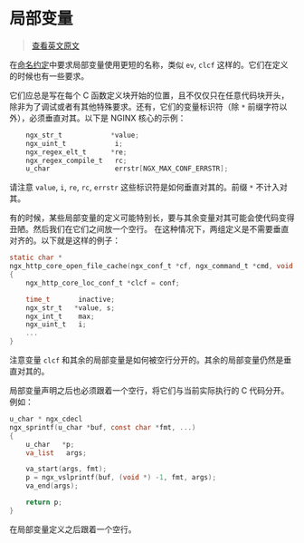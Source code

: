 # 局部变量

> [查看英文原文](https://github.com/openresty/openresty.org/blob/9fa7554feee056304cd788d4584d6cf21442fd3f/v2/en/c-coding-style-guide.md#local-variables)

在[命名约定](./ch-01-naming-convention.md)中要求局部变量使用更短的名称，类似 `ev`, `clcf` 这样的。它们在定义的时候也有一些要求。

它们应总是写在每个 C 函数定义块开始的位置，且不仅仅只在任意代码块开头，除非为了调试或者有其他特殊要求。还有，它们的变量标识符（除 `*` 前缀字符以外），必须垂直对其。以下是 NGINX 核心的示例：

```C
    ngx_str_t            *value;
    ngx_uint_t            i;
    ngx_regex_elt_t      *re;
    ngx_regex_compile_t   rc;
    u_char                errstr[NGX_MAX_CONF_ERRSTR];
```

请注意 `value`, `i`, `re`, `rc`, `errstr` 这些标识符是如何垂直对其的。前缀 `*` 不计入对其。

有的时候，某些局部变量的定义可能特别长，要与其余变量对其可能会使代码变得丑陋。然后我们在它们之间放一个空行。
在这种情况下，两组定义是不需要垂直对齐的。以下就是这样的例子：

```C
static char *
ngx_http_core_open_file_cache(ngx_conf_t *cf, ngx_command_t *cmd, void *conf)
{
    ngx_http_core_loc_conf_t *clcf = conf;

    time_t       inactive;
    ngx_str_t   *value, s;
    ngx_int_t    max;
    ngx_uint_t   i;
    ...
}
```

注意变量 `clcf` 和其余的局部变量是如何被空行分开的。其余的局部变量仍然是垂直对其的。

局部变量声明之后也必须跟着一个空行，将它们与当前实际执行的 C 代码分开。例如：

```C
u_char * ngx_cdecl
ngx_sprintf(u_char *buf, const char *fmt, ...)
{
    u_char   *p;
    va_list   args;

    va_start(args, fmt);
    p = ngx_vslprintf(buf, (void *) -1, fmt, args);
    va_end(args);

    return p;
}
```

在局部变量定义之后跟着一个空行。